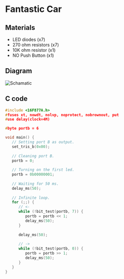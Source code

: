 # Fantastic Car

## Materials
- LED diodes (x7)
- 270 ohm resistors (x7)
- 10K ohm resistor (x1)
- NO Push Button (x1)

## Diagram
![Schamatic](/assets/fantastic_car_schematic.png)

## C code
```c
#include <16F877A.h>
#fuses xt, nowdt, nolvp, noprotect, nobrownout, put
#use delay(clock=4M)

#byte portb = 6

void main() {
   // Setting port B as output.
   set_tris_b(0x00);
   
   // Cleaning port B.
   portb = 0;
   
   // Turning on the first led.
   portb = 0b00000001;
   
   // Waiting for 50 ms.
   delay_ms(50);
   
   // Infinite loop.
   for (;;) {
      // <-
      while (!bit_test(portb, 7)) {
         portb = portb << 1;
         delay_ms(50);
      }
      
      delay_ms(50);
      
      // ->
      while (!bit_test(portb, 0)) {
         portb = portb >> 1;
         delay_ms(50);
      }
   }
}
```